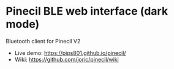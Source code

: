 # Pinecil BLE web interface (dark mode)

Bluetooth client for Pinecil V2

* Live demo: https://pips801.github.io/pinecil/
* Wiki: https://github.com/joric/pinecil/wiki
